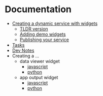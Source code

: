 # Documentation

- [Creating a dynamic service with widgets](./creating-dynamic-service-for-widgets.md)
  - [TLDR version](./creating-dynamic-service-for-widgets-tldr.md)
  - [Adding demo widgets](./adding-demo-widgets.md)
  - [Publishing your service](./publishing-your-service.md)
- [Tasks](./tasks.md)
- [Dev Notes](./dev-notes.md)
- Creating a ...
  - data viewer widget
    - [javascript](./writing-a-javascript-data-viewer.md)
    - [python](./writing-a-python-data-viewer.md)
  - app output widget
    - [javascript](./writing-a-javascript-app-output-viewer.md)
    - [python](./writing-a-python-app-output-viewer.md)